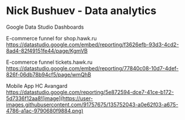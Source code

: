 # Nick Bushuev - Data analytics


Google Data Studio Dashboards

E-commerce funnel for shop.hawk.ru
https://datastudio.google.com/embed/reporting/f3626efb-93d3-4cd2-8ad4-82f49151fe44/page/KgmVB

E-commerce funnel tickets.hawk.ru
https://datastudio.google.com/embed/reporting/77840c08-10d7-4def-826f-06db78b94cf5/page/wmQhB

Mobile App HC Avangard
https://datastudio.google.com/reporting/5e872594-dce7-41ce-b172-5d7336f12aa8![image](https://user-images.githubusercontent.com/91757675/135752043-a0e62f03-a675-4786-a1ac-9790680f9884.png)
